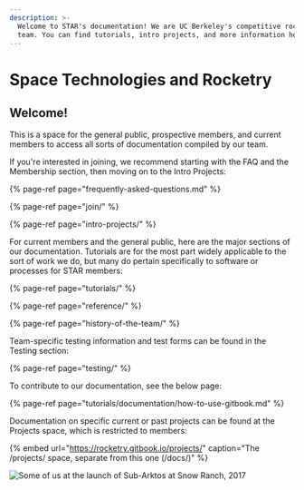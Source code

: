 ```yaml
---
description: >-
  Welcome to STAR's documentation! We are UC Berkeley's competitive rocketry
  team. You can find tutorials, intro projects, and more information here.
---
```


# Space Technologies and Rocketry

## Welcome!

This is a space for the general public, prospective members, and current members to access all sorts of documentation compiled by our team. 

If you're interested in joining, we recommend starting with the FAQ and the Membership section, then moving on to the Intro Projects:

{% page-ref page="frequently-asked-questions.md" %}

{% page-ref page="join/" %}

{% page-ref page="intro-projects/" %}

For current members and the general public, here are the major sections of our documentation. Tutorials are for the most part widely applicable to the sort of work we do, but many do pertain specifically to software or processes for STAR members:

{% page-ref page="tutorials/" %}

{% page-ref page="reference/" %}

{% page-ref page="history-of-the-team/" %}

Team-specific testing information and test forms can be found in the Testing section:

{% page-ref page="testing/" %}

To contribute to our documentation, see the below page:

{% page-ref page="tutorials/documentation/how-to-use-gitbook.md" %}

Documentation on specific current or past projects can be found at the Projects space, which is restricted to members:

{% embed url="https://rocketry.gitbook.io/projects/" caption="The /projects/ space, separate from this one \(/docs/\)" %}



![Some of us at the launch of Sub-Arktos at Snow Ranch, 2017](.gitbook/assets/snow-ranch-group-1-of-2.jpg)

